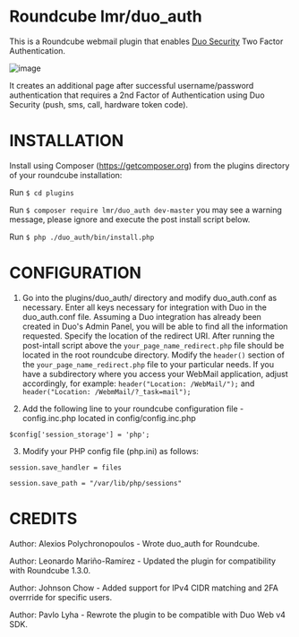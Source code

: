 Roundcube lmr/duo_auth
==================

This is a Roundcube webmail plugin that enables [Duo Security](https://duo.com) Two Factor Authentication.

![image](https://duo.com/assets/img/documentation/duoweb/websdk_network_diagram.png)

It creates an additional page after successful username/password authentication that requires a 2nd Factor of Authentication using Duo Security (push, sms, call, hardware token code).

INSTALLATION
============
Install using Composer (https://getcomposer.org) from the plugins directory of your roundcube installation:

Run `$ cd plugins`

Run `$ composer require lmr/duo_auth dev-master` you may see a warning message, please ignore and execute the post install script below.

Run `$ php ./duo_auth/bin/install.php`

CONFIGURATION
=============
1. Go into the plugins/duo_auth/ directory and modify duo_auth.conf as necessary.
Enter all keys necessary for integration with Duo in the duo_auth.conf file.
Assuming a Duo integration has already been created in Duo's Admin Panel, you will be able to find all the information requested.
Specify the location of the redirect URI. After running the post-intall script above the `your_page_name_redirect.php` file should be located in the root roundcube directory. Modify the `header()` section of the `your_page_name_redirect.php` file to your particular needs. If you have a subdirectory where you access your WebMail application, adjust accordingly, for example: `header("Location: /WebMail/");` and `header("Location: /WebmMail/?_task=mail");`

2. Add the following line to your roundcube configuration file - config.inc.php located in config/config.inc.php

`$config['session_storage'] = 'php';`

3. Modify your PHP config file (php.ini) as follows:

`session.save_handler = files`

`session.save_path = "/var/lib/php/sessions"`

CREDITS
=======
Author: Alexios Polychronopoulos - Wrote duo_auth for Roundcube.

Author: Leonardo Mariño-Ramírez - Updated the plugin for compatibility with Roundcube 1.3.0.

Author: Johnson Chow - Added support for IPv4 CIDR matching and 2FA overrride for specific users.

Author: Pavlo Lyha - Rewrote the plugin to be compatible with Duo Web v4 SDK.
